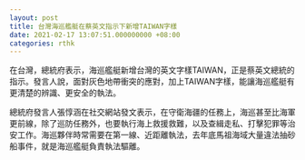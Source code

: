 ```yaml
---
layout: post
title: 台灣海巡艦艇在蔡英文指示下新增TAIWAN字樣
date: 2021-02-17 13:07:51.000000000 +08:00
categories: rthk
---
```


在台灣，總統府表示，海巡艦艇新增台灣的英文字樣TAIWAN，正是蔡英文總統的指示。發言人說，面對灰色地帶衝突的應對，加上TAIWAN字樣，能讓海巡艦艇有更清楚的辨識、更安全的執法。

總統府發言人張惇涵在社交網站發文表示，在守衛海疆的任務上，海巡甚至比海軍更前線，除了巡防任務外，也要執行海上救援救難，以及查緝走私、打擊犯罪等治安工作。海巡夥伴時常需要在第一線、近距離執法，去年底馬祖海域大量違法抽砂船事件，就是海巡艦艇負責執法驅離。
